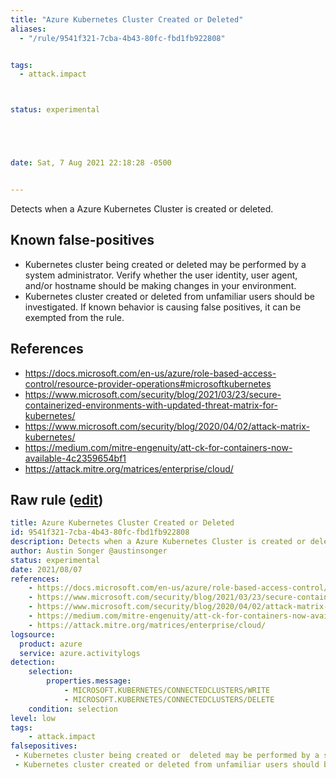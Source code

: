 ```yaml
---
title: "Azure Kubernetes Cluster Created or Deleted"
aliases:
  - "/rule/9541f321-7cba-4b43-80fc-fbd1fb922808"


tags:
  - attack.impact



status: experimental





date: Sat, 7 Aug 2021 22:18:28 -0500


---
```


Detects when a Azure Kubernetes Cluster is created or deleted.

<!--more-->


## Known false-positives

* Kubernetes cluster being created or  deleted may be performed by a system administrator. Verify whether the user identity, user agent, and/or hostname should be making changes in your environment.
* Kubernetes cluster created or deleted from unfamiliar users should be investigated. If known behavior is causing false positives, it can be exempted from the rule.



## References

* https://docs.microsoft.com/en-us/azure/role-based-access-control/resource-provider-operations#microsoftkubernetes
* https://www.microsoft.com/security/blog/2021/03/23/secure-containerized-environments-with-updated-threat-matrix-for-kubernetes/
* https://www.microsoft.com/security/blog/2020/04/02/attack-matrix-kubernetes/
* https://medium.com/mitre-engenuity/att-ck-for-containers-now-available-4c2359654bf1
* https://attack.mitre.org/matrices/enterprise/cloud/


## Raw rule ([edit](https://github.com/SigmaHQ/sigma/edit/master/rules/cloud/azure/azure_kubernetes_cluster_created_or_deleted.yml))
```yaml
title: Azure Kubernetes Cluster Created or Deleted
id: 9541f321-7cba-4b43-80fc-fbd1fb922808
description: Detects when a Azure Kubernetes Cluster is created or deleted.
author: Austin Songer @austinsonger
status: experimental
date: 2021/08/07
references:
    - https://docs.microsoft.com/en-us/azure/role-based-access-control/resource-provider-operations#microsoftkubernetes
    - https://www.microsoft.com/security/blog/2021/03/23/secure-containerized-environments-with-updated-threat-matrix-for-kubernetes/
    - https://www.microsoft.com/security/blog/2020/04/02/attack-matrix-kubernetes/
    - https://medium.com/mitre-engenuity/att-ck-for-containers-now-available-4c2359654bf1
    - https://attack.mitre.org/matrices/enterprise/cloud/
logsource:
  product: azure
  service: azure.activitylogs
detection:
    selection:
        properties.message: 
            - MICROSOFT.KUBERNETES/CONNECTEDCLUSTERS/WRITE
            - MICROSOFT.KUBERNETES/CONNECTEDCLUSTERS/DELETE
    condition: selection
level: low
tags:
    - attack.impact
falsepositives:
 - Kubernetes cluster being created or  deleted may be performed by a system administrator. Verify whether the user identity, user agent, and/or hostname should be making changes in your environment.
 - Kubernetes cluster created or deleted from unfamiliar users should be investigated. If known behavior is causing false positives, it can be exempted from the rule.
 

```

